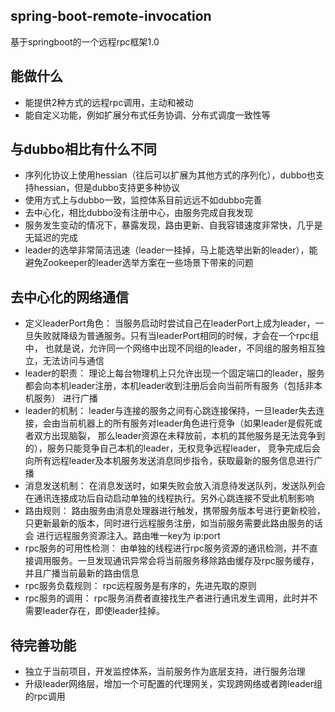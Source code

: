 ##  spring-boot-remote-invocation
基于springboot的一个远程rpc框架1.0

## 能做什么
* 能提供2种方式的远程rpc调用，主动和被动
* 能自定义功能，例如扩展分布式任务协调、分布式调度一致性等

## 与dubbo相比有什么不同
* 序列化协议上使用hessian（往后可以扩展为其他方式的序列化），dubbo也支持hessian，但是dubbo支持更多种协议
* 使用方式上与dubbo一致，监控体系目前远远不如dubbo完善
* 去中心化，相比dubbo没有注册中心，由服务完成自我发现
* 服务发生变动的情况下，暴露发现，路由更新、自我容错速度非常快，几乎是无延迟的完成
* leader的选举非常简洁迅速（leader一挂掉，马上能选举出新的leader），能避免Zookeeper的leader选举方案在一些场景下带来的问题

## 去中心化的网络通信
* 定义leaderPort角色：
    当服务启动时尝试自己在leaderPort上成为leader，一旦失败就降级为普通服务。只有当leaderPort相同的时候，才会在一个rpc组中，
    也就是说，允许同一个网络中出现不同组的leader，不同组的服务相互独立，无法访问与通信
* leader的职责：
    理论上每台物理机上只允许出现一个固定端口的leader，服务都会向本机leader注册，本机leader收到注册后会向当前所有服务（包括非本机服务）
    进行广播
* leader的机制：
    leader与连接的服务之间有心跳连接保持，一旦leader失去连接，会由当前机器上的所有服务对leader角色进行竞争（如果leader是假死或者双方出现脑裂，
    那么leader资源在未释放前，本机的其他服务是无法竞争到的），服务只能竞争自己本机的leader，无权竞争远程leader，
    竞争完成后会向所有远程leader及本机服务发送消息同步指令，获取最新的服务信息进行广播
* 消息发送机制：
    在消息发送时，如果失败会放入消息待发送队列，发送队列会在通讯连接成功后自动启动单独的线程执行。另外心跳连接不受此机制影响
* 路由规则：
    路由服务由消息处理器进行触发，携带服务版本号进行更新校验，只更新最新的版本，同时进行远程服务注册，如当前服务需要此路由服务的话会
    进行远程服务资源注入。路由唯一key为 ip:port
* rpc服务的可用性检测：
    由单独的线程进行rpc服务资源的通讯检测，并不直接调用服务。一旦发现通讯异常会将当前服务移除路由缓存及rpc服务缓存，
    并且广播当前最新的路由信息
* rpc服务负载规则： 
    rpc远程服务是有序的，先进先取的原则
* rpc服务的调用： 
    rpc服务消费者直接找生产者进行通讯发生调用，此时并不需要leader存在，即使leader挂掉。
## 待完善功能
* 独立于当前项目，开发监控体系，当前服务作为底层支持，进行服务治理
* 升级leader网络层，增加一个可配置的代理网关，实现跨网络或者跨leader组的rpc调用